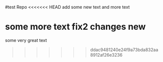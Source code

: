 #test Repo
<<<<<<< HEAD
add some new text
and more text

some more text
fix2 changes new
=======



some very great text
>>>>>>> ddac9481240e24f9a73bda832aa8912af26e3236
